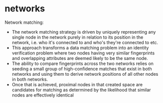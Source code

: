 # networks
Network matching:

- The network matching strategy is driven by uniquely representing any single node in the network purely in relation to its position in the network, i.e. who it's connected to and who's they're connected to etc.
- This approach transforms a data matching problem into an identity verification problem where two nodes having very similar fingerprints and overlapping attributes are deemed likely to be the same node.
- The ability to compare fingerprints across the two networks relies on seeding a small group of high-confidence matches that exist in both networks and using them to derive network positions of all other nodes in both networks.
- Once that is achieved, proximal nodes in that created space are candidates for matching as determined by the likelihood that similar nodes are effectively identical


